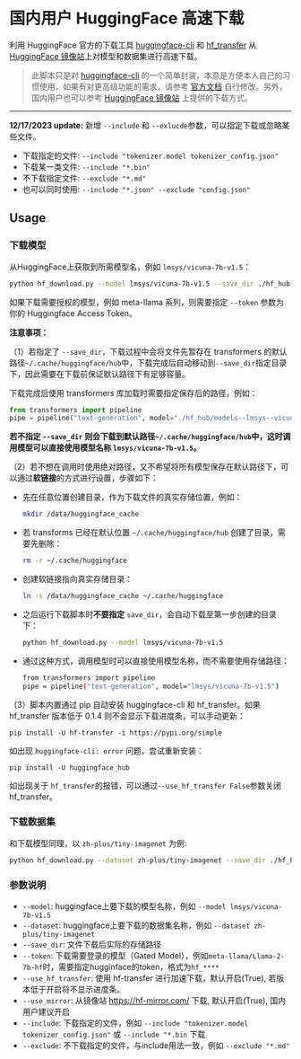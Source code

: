 # 国内用户 HuggingFace 高速下载

利用 HuggingFace 官方的下载工具 [huggingface-cli](https://huggingface.co/docs/huggingface_hub/guides/download#download-from-the-cli) 和 [hf_transfer](https://github.com/huggingface/hf_transfer) 从 [HuggingFace 镜像站](https://hf-mirror.com/)上对模型和数据集进行高速下载。

> 此脚本只是对 [huggingface-cli](https://huggingface.co/docs/huggingface_hub/guides/download#download-from-the-cli) 的一个简单封装，本意是方便本人自己的习惯使用，如果有对更高级功能的需求，请参考 [官方文档](https://huggingface.co/docs/huggingface_hub/guides/cli) 自行修改。另外，国内用户也可以参考 [HuggingFace 镜像站](https://hf-mirror.com/) 上提供的下载方式。

---
**12/17/2023 update:** 新增 `--include` 和 `--exlucde`参数，可以指定下载或忽略某些文件。

- 下载指定的文件: `--include "tokenizer.model tokenizer_config.json"`
- 下载某一类文件: `--include "*.bin"`
- 不下载指定文件: `--exclude "*.md"`
- 也可以同时使用: `--include "*.json" --exclude "config.json"`


## Usage


### 下载模型

从HuggingFace上获取到所需模型名，例如 `lmsys/vicuna-7b-v1.5`：

```bash
python hf_download.py --model lmsys/vicuna-7b-v1.5 --save_dir ./hf_hub
```
如果下载需要授权的模型，例如 meta-llama 系列，则需要指定 `--token` 参数为你的 Huggingface Access Token。

**注意事项：**

（1）若指定了 `--save_dir`，下载过程中会将文件先暂存在 transformers 的默认路径`~/.cache/huggingface/hub`中，下载完成后自动移动到`--save_dir`指定目录下，因此需要在下载前保证默认路径下有足够容量。 

下载完成后使用 transformers 库加载时需要指定保存后的路径，例如：
```python
from transformers import pipeline
pipe = pipeline("text-generation", model="./hf_hub/models--lmsys--vicuna-7b-v1.5")
```
**若不指定 `--save_dir` 则会下载到默认路径`~/.cache/huggingface/hub`中，这时调用模型可以直接使用模型名称 `lmsys/vicuna-7b-v1.5`。**

（2）若不想在调用时使用绝对路径，又不希望将所有模型保存在默认路径下，可以通过**软链接**的方式进行设置，步骤如下：
- 先在任意位置创建目录，作为下载文件的真实存储位置，例如：
    ```bash
    mkdir /data/huggingface_cache
    ```
- 若 transforms 已经在默认位置 `~/.cache/huggingface/hub` 创建了目录，需要先删除：
    ```bash
    rm -r ~/.cache/huggingface
    ```
- 创建软链接指向真实存储目录：
    ```bash
    ln -s /data/huggingface_cache ~/.cache/huggingface
    ``` 
- 之后运行下载脚本时**不要指定** `save_dir`，会自动下载至第一步创建的目录下：
    ```bash
    python hf_download.py --model lmsys/vicuna-7b-v1.5
    ```
- 通过这种方式，调用模型时可以直接使用模型名称，而不需要使用存储路径：
    ```bash
    from transformers import pipeline
    pipe = pipeline("text-generation", model="lmsys/vicuna-7b-v1.5")
    ```

（3）脚本内置通过 pip 自动安装 huggingface-cli 和 hf_transfer。如果 hf_transfer 版本低于 0.1.4 则不会显示下载进度条，可以手动更新：
```
pip install -U hf-transfer -i https://pypi.org/simple
```
如出现 `huggingface-cli: error` 问题，尝试重新安装：
```
pip install -U huggingface_hub
```
如出现关于 `hf_transfer`的报错，可以通过`--use_hf_transfer False`参数关闭hf_transfer。


### 下载数据集

和下载模型同理，以 `zh-plus/tiny-imagenet` 为例:
```bash
python hf_download.py --dataset zh-plus/tiny-imagenet --save_dir ./hf_hub
```

### 参数说明
 -  `--model`: huggingface上要下载的模型名称，例如 `--model lmsys/vicuna-7b-v1.5`
 - `--dataset`: huggingface上要下载的数据集名称，例如 `--dataset zh-plus/tiny-imagenet`
 - `--save_dir`: 文件下载后实际的存储路径
 - `--token`: 下载需要登录的模型（Gated Model），例如`meta-llama/Llama-2-7b-hf`时，需要指定hugginface的token，格式为`hf_****`
 - `--use_hf_transfer`: 使用 hf-transfer 进行加速下载，默认开启(True), 若版本低于开启将不显示进度条。
 - `--use_mirror`: 从镜像站 https://hf-mirror.com/ 下载, 默认开启(True), 国内用户建议开启
- `--include`: 下载指定的文件，例如 `--include "tokenizer.model tokenizer_config.json"` 或 `--include "*.bin` 下载
- `--exclude`: 不下载指定的文件，与include用法一致，例如 `--exclude "*.md"`
